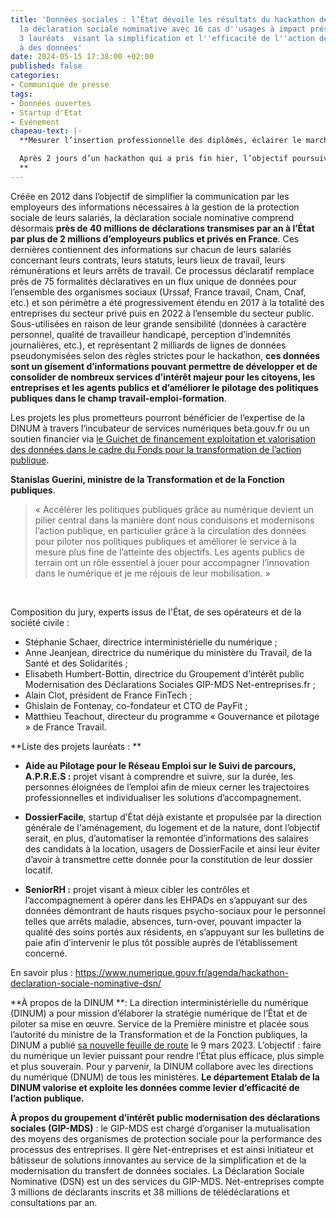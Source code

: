 ```yaml
---
title: 'Données sociales : l’État dévoile les résultats du hackathon des données de
  la déclaration sociale nominative avec 16 cas d''usages à impact présentés dont
  3 lauréats  visant la simplification et l''efficacité de l''action de l’État grâce
  à des données'
date: 2024-05-15 17:38:00 +02:00
published: false
categories:
- Communiqué de presse
tags:
- Données ouvertes
- Startup d'Etat
- Evénement
chapeau-text: |-
  **Mesurer l’insertion professionnelle des diplômés, éclairer le marché caché de l’emploi en identifiant les entreprises susceptibles de recruter en alternance, cibler le contrôle et l’accompagnement des entreprises dans le respect des dispositions prévues par le code du Travail, analyser les parcours en emploi des bénéficiaires de dispositifs de politiques publiques… tels sont des exemples de cas d’usages s’appuyant sur les données de la déclaration sociale nominative lesquelles viennent d’être exploitées lors d’un hackathon organisé par le département Etalab de la direction interministérielle du numérique (DINUM) avec la direction du numérique du ministère du Travail, de la Santé et des Solidarités, le groupement d’intérêt public modernisation des déclarations sociales (GIP-MDS), ainsi que la mission interministérielle de pilotage de la collecte et de l’usage des données sociales (MIDS).

  Après 2 jours d’un hackathon qui a pris fin hier, l’objectif poursuivi par les 100 participants, professionnels du numérique, experts des données, était de mieux calibrer les politiques publiques d’emploi, d’insertion professionnelle, de protection sociale et, in fine, améliorer la vie des citoyens, des entreprises et des agents publics, et pour simplifier les démarches administratives via l’automatisation de certains processus.
  **
---
```


Créée en 2012 dans l’objectif de simplifier la communication par les employeurs des informations nécessaires à la gestion de la protection sociale de leurs salariés, la déclaration sociale nominative comprend désormais **près de 40 millions de déclarations transmises par an à l’État par plus de 2 millions d’employeurs publics et privés en France**. Ces dernières contiennent des informations sur chacun de leurs salariés concernant leurs contrats, leurs statuts, leurs lieux de travail, leurs rémunérations et leurs arrêts de travail. Ce processus déclaratif remplace près de 75 formalités déclaratives en un flux unique de données pour l’ensemble des organismes sociaux (Urssaf, France travail, Cnam, Cnaf, etc.) et son périmètre a été progressivement étendu en 2017 à la totalité des entreprises du secteur privé puis en 2022 à l’ensemble du secteur public.
Sous-utilisées en raison de leur grande sensibilité (données à caractère personnel, qualité de travailleur handicapé, perception d’indemnités journalières, etc.), et représentant 2 milliards de lignes de données pseudonymisées selon des règles strictes pour le hackathon, **ces données sont un gisement d’informations pouvant permettre de développer et de consolider de nombreux services d’intérêt majeur pour les citoyens, les entreprises et les agents publics et d’améliorer le pilotage des politiques publiques dans le champ travail-emploi-formation**. 

Les projets les plus prometteurs pourront bénéficier de l’expertise de la DINUM à travers l’incubateur de services numériques beta.gouv.fr ou un soutien financier via [le Guichet de financement exploitation et valorisation des données dans le cadre du Fonds pour la transformation de l’action publique](https://www.numerique.gouv.fr/services/guichet-financement-exploitation-valorisation-des-donnees/).

**Stanislas Guerini, ministre de la Transformation et de la Fonction publiques**.
> « Accélérer les politiques publiques grâce au numérique devient un pilier central dans la manière dont nous conduisons et modernisons l’action publique, en particulier grâce à la circulation des données pour piloter nos politiques publiques et améliorer le service à la mesure plus fine de l’atteinte des objectifs. Les agents publics de terrain ont un rôle essentiel à jouer pour accompagner l’innovation dans le numérique et je me réjouis de leur mobilisation. » 
<br>

Composition du jury, experts issus de l'État, de ses opérateurs et de la société civile :
* Stéphanie Schaer, directrice interministérielle du numérique ;
* Anne Jeanjean, directrice du numérique du ministère du Travail, de la Santé et des Solidarités ;
* Elisabeth Humbert-Bottin, directrice du Groupement d’intérêt public Modernisation des Déclarations Sociales GIP-MDS Net-entreprises.fr ;
* Alain Clot, président de France FinTech ;
* Ghislain de Fontenay, co-fondateur et CTO de PayFit ;
* Matthieu Teachout, directeur du programme « Gouvernance et pilotage » de France Travail.

**Liste des projets lauréats : **

* **Aide au Pilotage pour le Réseau Emploi sur le Suivi de parcours, A.P.R.E.S :** projet visant à comprendre et suivre, sur la durée, les personnes éloignées de l’emploi afin de mieux cerner les trajectoires professionnelles et individualiser les solutions d’accompagnement.

* **DossierFacile**, startup d’État déjà existante et propulsée par la direction générale de l'aménagement, du logement et de la nature, dont l’objectif serait, en plus, d’automatiser la remontée d’informations des salaires des candidats à la location, usagers de DossierFacile et ainsi leur éviter d’avoir à transmettre cette donnée pour la constitution de leur dossier locatif.

* **SeniorRH :** projet visant à mieux cibler les contrôles et l’accompagnement à opérer dans les EHPADs en s’appuyant sur des données démontrant de hauts risques psycho-sociaux pour le personnel telles que arrêts maladie, absences, turn-over, pouvant impacter la qualité des soins portés aux résidents, en s’appuyant sur les bulletins de paie afin d’intervenir le plus tôt possible auprès de l’établissement concerné. 

En savoir plus : https://www.numerique.gouv.fr/agenda/hackathon-declaration-sociale-nominative-dsn/


**À propos de la DINUM **: La direction interministérielle du numérique (DINUM) a pour mission d’élaborer la stratégie numérique de l’État et de piloter sa mise en œuvre. Service de la Première ministre et placée sous l’autorité du ministre de la Transformation et de la Fonction publiques, la DINUM a publié [sa nouvelle feuille de route](https://www.numerique.gouv.fr/publications/feuille-de-route-dinum/) le 9 mars 2023. L’objectif : faire du numérique un levier puissant pour rendre l’État plus efficace, plus simple et plus souverain. Pour y parvenir, la DINUM collabore avec les directions du numérique (DNUM) de tous les ministères. **Le département Etalab de la DINUM valorise et exploite les données comme levier d’efficacité de l’action publique.** 

**À propos du groupement d’intérêt public modernisation des déclarations sociales (GIP-MDS)** : le GIP-MDS est chargé d’organiser la mutualisation des moyens des organismes de protection sociale pour la performance des processus des entreprises. Il gère Net-entreprises et est ainsi initiateur et bâtisseur de solutions innovantes au service de la simplification et de la modernisation du transfert de données sociales. La Déclaration Sociale Nominative (DSN) est un des services du GIP-MDS. Net-entreprises compte 3 millions de déclarants inscrits et 38 millions de télédéclarations et consultations par an.

